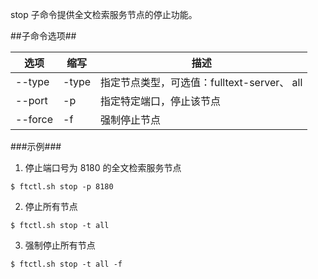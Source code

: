 stop 子命令提供全文检索服务节点的停止功能。

##子命令选项##

|选项      |缩写  |描述                    |
|----------|------|------------------------|
|--type     |-type|指定节点类型，可选值：fulltext-server、 all|
|--port    |-p    |指定特定端口，停止该节点|
|--force   |-f    |强制停止节点            |


###示例###

1. 停止端口号为 8180 的全文检索服务节点

  ```lang-javascript
  $ ftctl.sh stop -p 8180
  ```

2. 停止所有节点

  ```lang-javascript
  $ ftctl.sh stop -t all
  ```
3.  强制停止所有节点

  ```lang-javascript
  $ ftctl.sh stop -t all -f
  ```